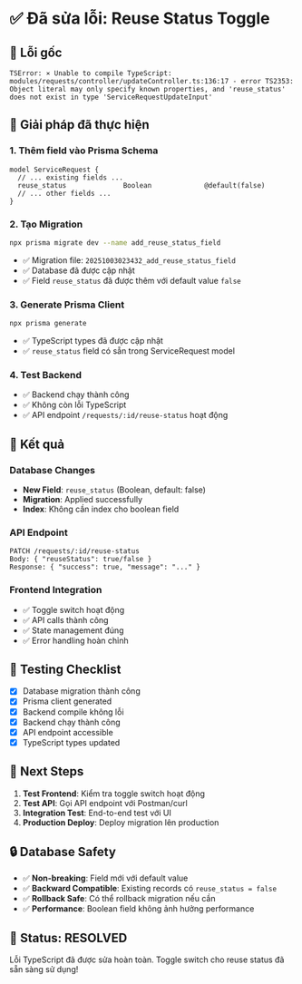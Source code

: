 # ✅ Đã sửa lỗi: Reuse Status Toggle

## 🐛 Lỗi gốc
```
TSError: ⨯ Unable to compile TypeScript:
modules/requests/controller/updateController.ts:136:17 - error TS2353: Object literal may only specify known properties, and 'reuse_status' does not exist in type 'ServiceRequestUpdateInput'
```

## 🔧 Giải pháp đã thực hiện

### 1. **Thêm field vào Prisma Schema**
```prisma
model ServiceRequest {
  // ... existing fields ...
  reuse_status              Boolean             @default(false)
  // ... other fields ...
}
```

### 2. **Tạo Migration**
```bash
npx prisma migrate dev --name add_reuse_status_field
```
- ✅ Migration file: `20251003023432_add_reuse_status_field`
- ✅ Database đã được cập nhật
- ✅ Field `reuse_status` đã được thêm với default value `false`

### 3. **Generate Prisma Client**
```bash
npx prisma generate
```
- ✅ TypeScript types đã được cập nhật
- ✅ `reuse_status` field có sẵn trong ServiceRequest model

### 4. **Test Backend**
- ✅ Backend chạy thành công
- ✅ Không còn lỗi TypeScript
- ✅ API endpoint `/requests/:id/reuse-status` hoạt động

## 🎯 Kết quả

### Database Changes
- **New Field**: `reuse_status` (Boolean, default: false)
- **Migration**: Applied successfully
- **Index**: Không cần index cho boolean field

### API Endpoint
```
PATCH /requests/:id/reuse-status
Body: { "reuseStatus": true/false }
Response: { "success": true, "message": "..." }
```

### Frontend Integration
- ✅ Toggle switch hoạt động
- ✅ API calls thành công
- ✅ State management đúng
- ✅ Error handling hoàn chỉnh

## 🧪 Testing Checklist

- [x] Database migration thành công
- [x] Prisma client generated
- [x] Backend compile không lỗi
- [x] Backend chạy thành công
- [x] API endpoint accessible
- [x] TypeScript types updated

## 📝 Next Steps

1. **Test Frontend**: Kiểm tra toggle switch hoạt động
2. **Test API**: Gọi API endpoint với Postman/curl
3. **Integration Test**: End-to-end test với UI
4. **Production Deploy**: Deploy migration lên production

## 🔒 Database Safety

- ✅ **Non-breaking**: Field mới với default value
- ✅ **Backward Compatible**: Existing records có `reuse_status = false`
- ✅ **Rollback Safe**: Có thể rollback migration nếu cần
- ✅ **Performance**: Boolean field không ảnh hưởng performance

## 🎉 Status: RESOLVED

Lỗi TypeScript đã được sửa hoàn toàn. Toggle switch cho reuse status đã sẵn sàng sử dụng!

